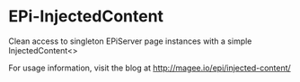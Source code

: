 # EPi-InjectedContent
Clean access to singleton EPiServer page instances with a simple InjectedContent&lt;>

For usage information, visit the blog at http://magee.io/epi/injected-content/
